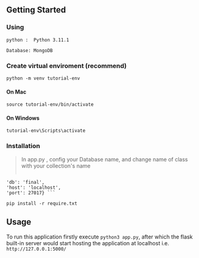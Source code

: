 ## Getting Started
### Using
`python :  Python 3.11.1 `

`Database: MongoDB`
### Create virtual enviroment (recommend)
```
python -m venv tutorial-env
```
#### On Mac
```
source tutorial-env/bin/activate
```
#### On Windows
```
tutorial-env\Scripts\activate
```
### Installation

> In app.py , config your Database name, and change name of class with your collection's name
> ``` app.config['MONGODB_SETTINGS'] = {
    'db': 'final',
    'host': 'localhost',
    'port': 27017} ```


```
pip install -r require.txt
```

## Usage

To run this application firstly execute `python3 app.py`, after which the flask built-in server would start hosting the application at localhost i.e.
`http://127.0.0.1:5000/`
